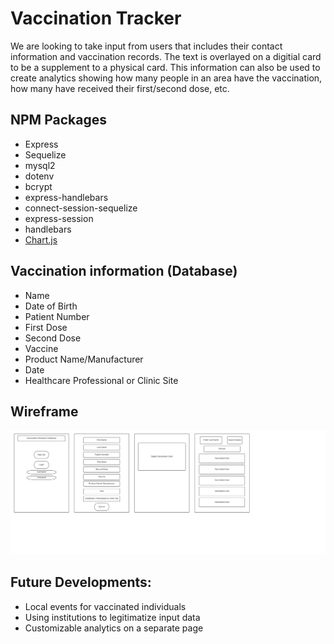 # Vaccination Tracker

We are looking to take input from users that includes their contact information and vaccination records. The text is overlayed on a digitial card to be a supplement to a physical card. This information can also be used to create analytics showing how many people in an area have the vaccination, how many have received their first/second dose, etc.

## NPM Packages
- Express
- Sequelize
- mysql2
- dotenv
- bcrypt
- express-handlebars
- connect-session-sequelize
- express-session
- handlebars
- [Chart.js](https://www.npmjs.com/package/chart.js)

## Vaccination information (Database) 
- Name
- Date of Birth
- Patient Number
- First Dose
- Second Dose
- Vaccine
- Product Name/Manufacturer
- Date
- Healthcare Professional or Clinic Site

## Wireframe
![Wireframe](./assets/wireframe.jpg)
## Future Developments:
- Local events for vaccinated individuals
- Using institutions to legitimatize input data
- Customizable analytics on a separate page
